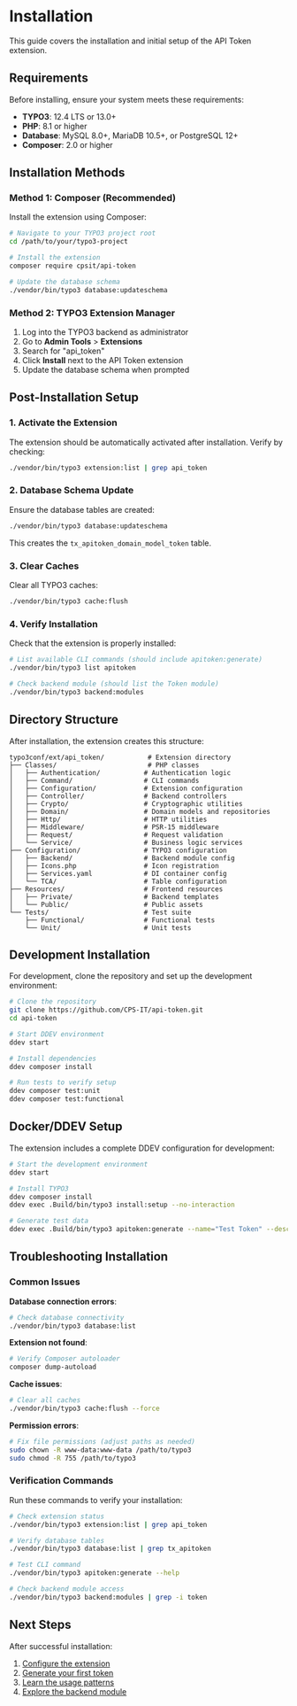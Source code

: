 # Installation

This guide covers the installation and initial setup of the API Token extension.

## Requirements

Before installing, ensure your system meets these requirements:

- **TYPO3**: 12.4 LTS or 13.0+
- **PHP**: 8.1 or higher
- **Database**: MySQL 8.0+, MariaDB 10.5+, or PostgreSQL 12+
- **Composer**: 2.0 or higher

## Installation Methods

### Method 1: Composer (Recommended)

Install the extension using Composer:

```bash
# Navigate to your TYPO3 project root
cd /path/to/your/typo3-project

# Install the extension
composer require cpsit/api-token

# Update the database schema
./vendor/bin/typo3 database:updateschema
```

### Method 2: TYPO3 Extension Manager

1. Log into the TYPO3 backend as administrator
2. Go to **Admin Tools** > **Extensions**
3. Search for "api_token"
4. Click **Install** next to the API Token extension
5. Update the database schema when prompted

## Post-Installation Setup

### 1. Activate the Extension

The extension should be automatically activated after installation. Verify by checking:

```bash
./vendor/bin/typo3 extension:list | grep api_token
```

### 2. Database Schema Update

Ensure the database tables are created:

```bash
./vendor/bin/typo3 database:updateschema
```

This creates the `tx_apitoken_domain_model_token` table.

### 3. Clear Caches

Clear all TYPO3 caches:

```bash
./vendor/bin/typo3 cache:flush
```

### 4. Verify Installation

Check that the extension is properly installed:

```bash
# List available CLI commands (should include apitoken:generate)
./vendor/bin/typo3 list apitoken

# Check backend module (should list the Token module)
./vendor/bin/typo3 backend:modules
```

## Directory Structure

After installation, the extension creates this structure:

```
typo3conf/ext/api_token/           # Extension directory
├── Classes/                       # PHP classes
│   ├── Authentication/           # Authentication logic
│   ├── Command/                  # CLI commands
│   ├── Configuration/            # Extension configuration
│   ├── Controller/               # Backend controllers
│   ├── Crypto/                   # Cryptographic utilities
│   ├── Domain/                   # Domain models and repositories
│   ├── Http/                     # HTTP utilities
│   ├── Middleware/               # PSR-15 middleware
│   ├── Request/                  # Request validation
│   └── Service/                  # Business logic services
├── Configuration/                # TYPO3 configuration
│   ├── Backend/                  # Backend module config
│   ├── Icons.php                 # Icon registration
│   ├── Services.yaml             # DI container config
│   └── TCA/                      # Table configuration
├── Resources/                    # Frontend resources
│   ├── Private/                  # Backend templates
│   └── Public/                   # Public assets
└── Tests/                        # Test suite
    ├── Functional/               # Functional tests
    └── Unit/                     # Unit tests
```

## Development Installation

For development, clone the repository and set up the development environment:

```bash
# Clone the repository
git clone https://github.com/CPS-IT/api-token.git
cd api-token

# Start DDEV environment
ddev start

# Install dependencies
ddev composer install

# Run tests to verify setup
ddev composer test:unit
ddev composer test:functional
```

## Docker/DDEV Setup

The extension includes a complete DDEV configuration for development:

```bash
# Start the development environment
ddev start

# Install TYPO3
ddev composer install
ddev exec .Build/bin/typo3 install:setup --no-interaction

# Generate test data
ddev exec .Build/bin/typo3 apitoken:generate --name="Test Token" --description="Development testing"
```

## Troubleshooting Installation

### Common Issues

**Database connection errors**:
```bash
# Check database connectivity
./vendor/bin/typo3 database:list
```

**Extension not found**:
```bash
# Verify Composer autoloader
composer dump-autoload
```

**Cache issues**:
```bash
# Clear all caches
./vendor/bin/typo3 cache:flush --force
```

**Permission errors**:
```bash
# Fix file permissions (adjust paths as needed)
sudo chown -R www-data:www-data /path/to/typo3
sudo chmod -R 755 /path/to/typo3
```

### Verification Commands

Run these commands to verify your installation:

```bash
# Check extension status
./vendor/bin/typo3 extension:list | grep api_token

# Verify database tables
./vendor/bin/typo3 database:list | grep tx_apitoken

# Test CLI command
./vendor/bin/typo3 apitoken:generate --help

# Check backend module access
./vendor/bin/typo3 backend:modules | grep -i token
```

## Next Steps

After successful installation:

1. [Configure the extension](Configuration.md)
2. [Generate your first token](CliCommands.md)
3. [Learn the usage patterns](Usage.md)
4. [Explore the backend module](BackendModule.md)

